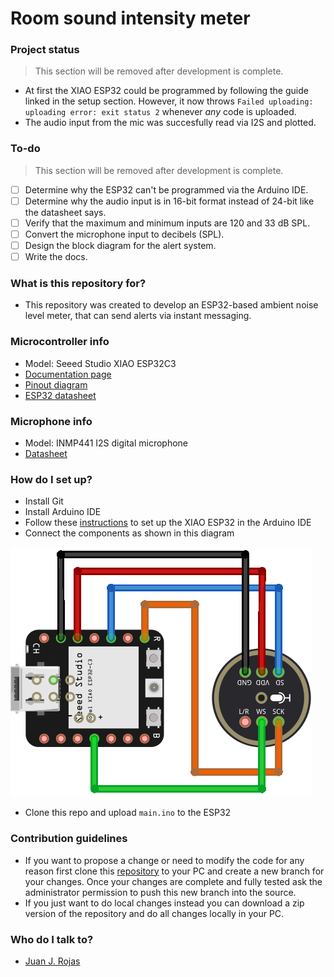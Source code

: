 Room sound intensity meter
============

### Project status

> This section will be removed after development is complete.

- At first the XIAO ESP32 could be programmed by following the guide linked in the setup section. However, it now throws `Failed uploading: uploading error: exit status 2` whenever *any* code is uploaded.
- The audio input from the mic was succesfully read via I2S and plotted.

### To-do

> This section will be removed after development is complete.

- [ ] Determine why the ESP32 can't be programmed via the Arduino IDE.
- [ ] Determine why the audio input is in 16-bit format instead of 24-bit like the datasheet says.
- [ ] Verify that the maximum and minimum inputs are 120 and 33 dB SPL.
- [ ] Convert the microphone input to decibels (SPL).
- [ ] Design the block diagram for the alert system.
- [ ] Write the docs.

### What is this repository for? ###

* This repository was created to develop an ESP32-based ambient noise level meter, that can send alerts via instant messaging.

### Microcontroller info

* Model: Seeed Studio XIAO ESP32C3
* [Documentation page](https://wiki.seeedstudio.com/XIAO_ESP32C3_Getting_Started/)
* [Pinout diagram](https://files.seeedstudio.com/wiki/XIAO_WiFi/pin_map-2.png)
* [ESP32 datasheet](https://www.espressif.com/sites/default/files/documentation/esp32_datasheet_en.pdf)

### Microphone info

* Model: INMP441 I2S digital microphone
* [Datasheet](https://invensense.tdk.com/wp-content/uploads/2015/02/INMP441.pdf)

### How do I set up? ###

* Install Git
* Install Arduino IDE
* Follow these [instructions](https://wiki.seeedstudio.com/XIAO_ESP32C3_Getting_Started/#getting-started) to set up the XIAO ESP32 in the Arduino IDE
* Connect the components as shown in this diagram

![Connection diagram for the XIAO ESP32C3 microcontroller and the INMP441 digital microphopne.](./connection_diagram.png)

* Clone this repo and upload `main.ino` to the ESP32

### Contribution guidelines ###

* If you want to propose a change or need to modify the code for any reason first clone this [repository](https://github.com/DeltaLabo/rsim) to your PC and create a new branch for your changes. Once your changes are complete and fully tested ask the administrator permission to push this new branch into the source.
* If you just want to do local changes instead you can download a zip version of the repository and do all changes locally in your PC. 

### Who do I talk to? ###

* [Juan J. Rojas](mailto:juan.rojas@itcr.ac.cr)

